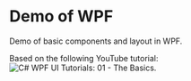 # Demo of WPF

Demo of basic components and layout in WPF.

Based on the following YouTube tutorial: ![C# WPF UI Tutorials: 01 - The Basics](https://www.youtube.com/watch?v=Vjldip84CXQ&t=2888s).
